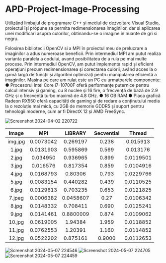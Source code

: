 # APD-Project-Image-Processing

Utilizând limbajul de programare C++ și mediul de dezvoltare Visual Studio,
proiectul își propune sa permita redimensionarea imaginilor, dar si aplicarea unei
modificari asupra culorilor, obtinandu-se o imagine in nuante de gri si negru.

Folosirea bibliotecii OpenCV si a MPI în proiectul meu de prelucrare a imaginilor a adus
numeroase beneficii. Prin intermediul MPI am putut realiza varianta paralela a codului, avand posibilitatea de a rula pe mai multe procese. Prin intermediul OpenCV, am putut implementa rapid și eficient
operațiuni precum redimensionarea și corectarea culorii, având acces la o gamă largă
de funcții și algoritmi optimizați pentru manipularea eficientă a imaginilor.
Masina pe care am rulat este un PC cu urmatoarele componente:
● Procesorul Intel Core i7-10700F oferă performanțe puternice pentru calcul
intensiv și gaming, cu 8 nuclee și 16 fire, o frecvență de bază de 2.9 GHz și
o frecvență turbo maximă de 4.8 GHz.
● 16 GB RAM
● Placa grafică Radeon RX550 oferă capacități de gaming și de redare a
conținutului media la o rezoluție mai mică, cu 2GB de memorie GDDR5 și
suport pentru tehnologii moderne, cum ar fi DirectX 12 și AMD FreeSync.

![Screenshot 2024-04-02 220722](https://github.com/BiancaVVV/APD-Project-Image-Processing/assets/63341026/b46c0262-3490-4f3e-ae4f-5f05375ed0b0)



| 	Image	  | 	MPI	      | 	LIBRARY	 |	Secvential	 | 	Thread     | 
| 	:-----:	| 	:-----:	  | 	:-----:	 | :-----:	     | 	:-----:	   | 
| 	img.jpg	| 	0.0073042	| 	0.269197 |   0.238	     | 	0.015913	 | 
| 	1.jpg 	| 	0.0131903	| 	0.595869 |   0.569	     | 	0.013176	 | 
| 	2.jpg 	| 	0.034950	| 	0.936965 |   0.899	     | 	0.0119501	 | 
| 	3.jpg 	| 	0.016576	| 	0.817354 |   0.859	     | 	0.0104916	 | 
| 	4.jpg 	| 	0.0168793	| 	0.80306	 |   0.793	     | 	0.0229766	 | 
| 	5.jpg	  | 	0.0083154	| 	0.440282 |	 0.439	     | 	0.0110525	 | 
| 	6.jpg   | 	0.0129613 | 	0.703235 |   0.653	     | 	0.0121825	 | 
| 	7.jpeg 	| 	0.0006382	| 	0.0458607|   0.27	       | 	0.0106342	 | 
| 	8.jpg 	| 	0.0148332	| 	0.708411 |   0.690	     | 	0.0125241	 | 
| 	9.jpg 	| 	0.0141461	| 	0.8800009|   0.874	     | 	0.0109062	 | 
| 	10.jpg	| 	0.0619005	| 	1.94384	 |   1.959	     | 	0.0118852	 | 
| 	11.jpg	| 	0.0762553	| 	1.20391	 |   1.160	     | 	0.0114852	 | 
| 	12.jpg	| 	0.0522202	| 	0.875161 |   0.9000	     | 	0.0112653	 | 

![Screenshot 2024-05-07 224546](https://github.com/BiancaVVV/APD-Project-Image-Processing/assets/63341026/dc07481e-f55f-4fb3-a701-146cf8a8a13b)
![Screenshot 2024-05-07 224705](https://github.com/BiancaVVV/APD-Project-Image-Processing/assets/63341026/3d214583-f202-4061-a230-31ce60837ab3)
![Screenshot 2024-05-07 224459](https://github.com/BiancaVVV/APD-Project-Image-Processing/assets/63341026/3c866de7-fd89-4480-866b-7a11bb4a2853)
